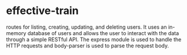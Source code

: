 # effective-train
routes for listing, creating, updating, and deleting users. It uses an in-memory database of users and allows the user to interact with the data through a simple RESTful API. The express module is used to handle the HTTP requests and body-parser is used to parse the request body.
